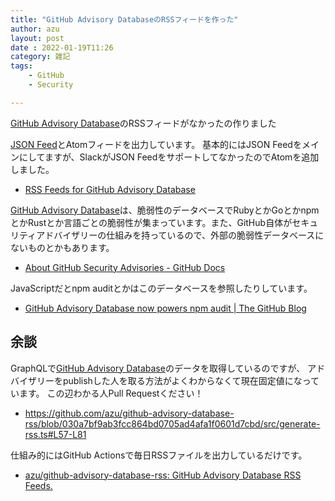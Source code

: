 ```yaml
---
title: "GitHub Advisory DatabaseのRSSフィードを作った"
author: azu
layout: post
date : 2022-01-19T11:26
category: 雑記
tags:
    - GitHub
    - Security

---
```


[GitHub Advisory Database](https://github.com/advisories)のRSSフィードがなかったの作りました

[JSON Feed](https://www.jsonfeed.org/)とAtomフィードを出力しています。
基本的にはJSON Feedをメインにしてますが、SlackがJSON FeedをサポートしてなかったのでAtomを追加しました。

- [RSS Feeds for GitHub Advisory Database](https://azu.github.io/github-advisory-database-rss/)

[GitHub Advisory Database](https://github.com/advisories)は、脆弱性のデータベースでRubyとかGoとかnpmとかRustとか言語ごとの脆弱性が集まっています。また、GitHub自体がセキュリティアドバイザリーの仕組みを持っているので、外部の脆弱性データベースにないものとかもあります。

- [About GitHub Security Advisories - GitHub Docs](https://docs.github.com/en/code-security/security-advisories/about-github-security-advisories)

JavaScriptだとnpm auditとかはこのデータベースを参照したりしています。

- [GitHub Advisory Database now powers npm audit | The GitHub Blog](https://github.blog/2021-10-07-github-advisory-database-now-powers-npm-audit/)

## 余談

GraphQLで[GitHub Advisory Database](https://github.com/advisories)のデータを取得しているのですが、
アドバイザリーをpublishした人を取る方法がよくわからなくて現在固定値になっています。
この辺わかる人Pull Requestください！

- https://github.com/azu/github-advisory-database-rss/blob/030a7bf9ab3fcc864bd0705ad4afa1f0601d7cbd/src/generate-rss.ts#L57-L81

仕組み的にはGitHub Actionsで毎日RSSファイルを出力しているだけです。

- [azu/github-advisory-database-rss: GitHub Advisory Database RSS Feeds.](https://github.com/azu/github-advisory-database-rss)